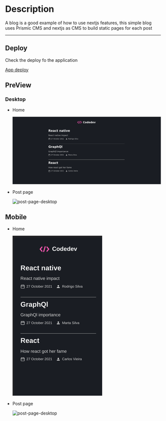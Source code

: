 # Description

A blog is a good example of how to use nextjs features, this simple blog uses Prismic CMS and nextjs as CMS to build static pages for each post

---

## Deploy

Check the deploy fo the application

[App deploy](blog-with-prismic.vercel.app)

## PreView

### Desktop

- Home

  ![home-desktop](/public/preview/home.png)

- Post page

  ![post-page-desktop](/public/preview/post-page.gif)

## Mobile

- Home

  ![home-desktop](/public/preview/mobile-home.png)

- Post page

  ![post-page-desktop](/public/preview/post-page-mobile.gif)
